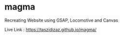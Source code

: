 # magma
Recreating Website using GSAP, Locomotive and Canvas

Live Link : https://taszidizaz.github.io/magma/
